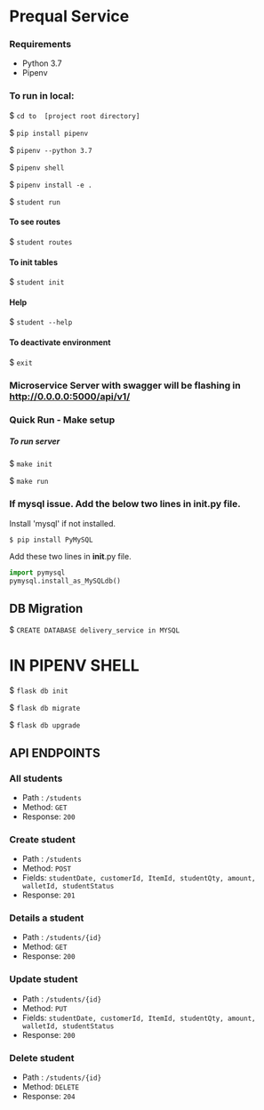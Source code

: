 # Prequal Service

### Requirements

* Python 3.7
* Pipenv

### To run in local:
  
$ `cd to  [project root directory]`

$ `pip install pipenv`

$ `pipenv --python 3.7`

$ `pipenv shell`

$ `pipenv install -e .`

$ `student run`

#### To see routes

$ `student routes`

#### To init tables

$ `student init`

#### Help
$ `student --help`

#### To deactivate environment
$ `exit`

### Microservice Server with swagger will be flashing in http://0.0.0.0:5000/api/v1/

### Quick Run - Make setup
##### To run server

$ `make init`

$ `make run`

### If mysql issue. Add the below two lines in __init__.py file.

Install 'mysql' if not installed.

`$ pip install PyMySQL`

Add these two lines in __init__.py file.
```python
import pymysql
pymysql.install_as_MySQLdb()
```


## DB Migration

$ `CREATE DATABASE delivery_service in MYSQL`

# IN PIPENV SHELL

$ `flask db init`

$ `flask db migrate`

$ `flask db upgrade`

## API ENDPOINTS

### All students
- Path : `/students`
- Method: `GET`
- Response: `200`

### Create student
- Path : `/students`
- Method: `POST`
- Fields: `studentDate, customerId, ItemId, studentQty, amount, walletId, studentStatus`
- Response: `201`

### Details a student
- Path : `/students/{id}`
- Method: `GET`
- Response: `200`

### Update student
- Path : `/students/{id}`
- Method: `PUT`
- Fields: `studentDate, customerId, ItemId, studentQty, amount, walletId, studentStatus`
- Response: `200`

### Delete student
- Path : `/students/{id}`
- Method: `DELETE`
- Response: `204`




